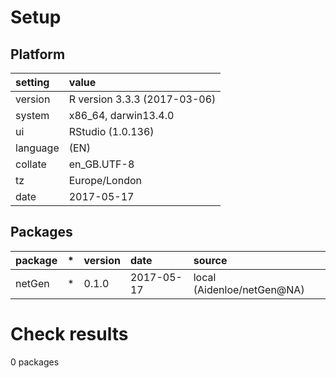 # Setup

## Platform

|setting  |value                        |
|:--------|:----------------------------|
|version  |R version 3.3.3 (2017-03-06) |
|system   |x86_64, darwin13.4.0         |
|ui       |RStudio (1.0.136)            |
|language |(EN)                         |
|collate  |en_GB.UTF-8                  |
|tz       |Europe/London                |
|date     |2017-05-17                   |

## Packages

|package |*  |version |date       |source                     |
|:-------|:--|:-------|:----------|:--------------------------|
|netGen  |*  |0.1.0   |2017-05-17 |local (Aidenloe/netGen@NA) |

# Check results
0 packages


